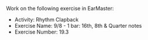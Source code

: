 Work on the following exercise in EarMaster:
- Activity: Rhythm Clapback
- Exercise Name: 9/8 - 1 bar: 16th, 8th & Quarter notes
- Exercise Number: 19.3
